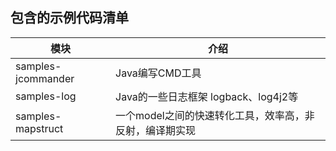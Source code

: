 ## 包含的示例代码清单

| 模块                  | 介绍                             |
|---------------------|--------------------------------|
| samples\-jcommander | Java编写CMD工具                    |
| samples\-log        | Java的一些日志框架 logback、log4j2等    |
| samples\-mapstruct  | 一个model之间的快速转化工具，效率高，非反射，编译期实现 |
